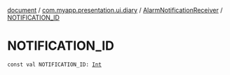[document](../../index.md) / [com.myapp.presentation.ui.diary](../index.md) / [AlarmNotificationReceiver](index.md) / [NOTIFICATION_ID](./-n-o-t-i-f-i-c-a-t-i-o-n_-i-d.md)

# NOTIFICATION_ID

`const val NOTIFICATION_ID: `[`Int`](https://kotlinlang.org/api/latest/jvm/stdlib/kotlin/-int/index.html)